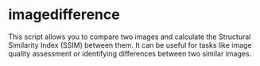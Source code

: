 # imagedifference
This script allows you to compare two images and calculate the Structural Similarity Index (SSIM) between them. It can be useful for tasks like image quality assessment or identifying differences between two similar images.
